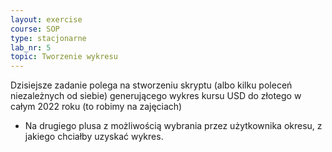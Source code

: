 ```yaml
---
layout: exercise
course: SOP
type: stacjonarne
lab_nr: 5
topic: Tworzenie wykresu
---
```

Dzisiejsze zadanie polega na stworzeniu skryptu (albo kilku poleceń niezależnych od siebie) generującego wykres kursu USD do złotego w całym 2022 roku (to robimy na zajęciach)

- Na drugiego plusa z możliwością wybrania przez użytkownika okresu, z jakiego chciałby uzyskać wykres. 
